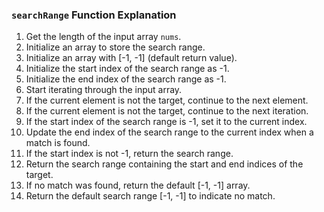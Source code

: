 ### `searchRange` Function Explanation

1. Get the length of the input array `nums`.
2. Initialize an array to store the search range.
3. Initialize an array with [-1, -1] (default return value).
4. Initialize the start index of the search range as -1.
5. Initialize the end index of the search range as -1.
6. Start iterating through the input array.
7. If the current element is not the target, continue to the next element.
8. If the current element is not the target, continue to the next iteration.
9. If the start index of the search range is -1, set it to the current index.
10. Update the end index of the search range to the current index when a match is found.
11. If the start index is not -1, return the search range.
12. Return the search range containing the start and end indices of the target.
13. If no match was found, return the default [-1, -1] array.
14. Return the default search range [-1, -1] to indicate no match.